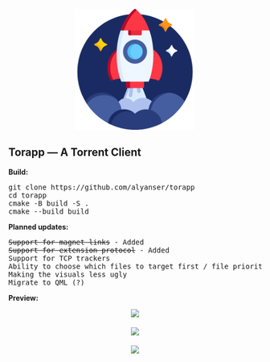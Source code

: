 <p align="center"><img src="https://raw.githubusercontent.com/alyanser/torapp/master/resources/app_icon.png" height="240" width="240"></p>
<h2> Torapp — A Torrent Client</h2>

<b>Build:</b>
<pre>
git clone https://github.com/alyanser/torapp
cd torapp
cmake -B build -S .
cmake --build build
</pre>

<b>Planned updates:</b>
<pre>
<strike>Support for magnet links</strike> - Added
<strike>Support for extension protocol</strike> - Added
Support for TCP trackers
Ability to choose which files to target first / file priorities
Making the visuals less ugly
Migrate to QML (?)
</pre>

<b>Preview:</b><br>
<p align="center">
  <img src="https://imgur.com/oFhBSzk.png"><br><br>
  <img src="https://imgur.com/vKAIhki.png"><br><br>
  <img src="https://imgur.com/gBlA2Ky.png">
</p>
